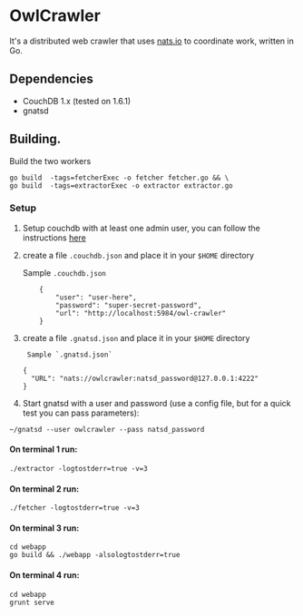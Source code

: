 # OwlCrawler

It's a distributed web crawler that uses [nats.io](http://nats.io) to coordinate work, written in Go.

## Dependencies

* CouchDB 1.x (tested on 1.6.1)
* gnatsd

## Building.

Build the two workers

```
go build  -tags=fetcherExec -o fetcher fetcher.go && \
go build  -tags=extractorExec -o extractor extractor.go
```

### Setup

1. Setup couchdb with at least one admin user, you can follow the instructions [here](http://stackoverflow.com/a/6418670/309896)
2. create a file `.couchdb.json` and place it in your `$HOME` directory

    Sample `.couchdb.json`

    ```
		{
			"user": "user-here",
			"password": "super-secret-password",
			"url": "http://localhost:5984/owl-crawler"
		}

    ```

3. create a file `.gnatsd.json` and place it in your `$HOME` directory


		Sample `.gnatsd.json`

    ```
    {
      "URL": "nats://owlcrawler:natsd_password@127.0.0.1:4222"
    }
    ```

4. Start gnatsd with a user and password (use a config file, but for a quick test
	you can pass parameters):

```
~/gnatsd --user owlcrawler --pass natsd_password
```

#### On terminal 1 run:

```
./extractor -logtostderr=true -v=3
```

#### On terminal 2 run:

```
./fetcher -logtostderr=true -v=3
```

#### On terminal 3 run:

```
cd webapp
go build && ./webapp -alsologtostderr=true
```

#### On terminal 4 run:

```
cd webapp
grunt serve
```

